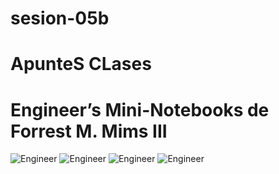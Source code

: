 # sesion-05b

# ApunteS CLases

# Engineer’s Mini-Notebooks de Forrest M. Mims III

![Engineer](https://tse1.mm.bing.net/th?id=OIP.QFCrGsOYTz4AUhmdFl8k4AHaJ4&w=474&h=474&c=7)
![Engineer](https://tse1.mm.bing.net/th?id=OIP.OqM1oMMAWuBDzSVe2aNazAHaJ4&w=474&h=474&c=7)
![Engineer](https://tse3.mm.bing.net/th?id=OIP.6Q9-PirLMI2v6-uZP1a9gAHaJ4&w=474&h=474&c=7)
![Engineer](https://tse1.mm.bing.net/th?id=OIP.85cwyebrLODzGYzTrlkKzgHaJP&w=474&h=474&c=7)
